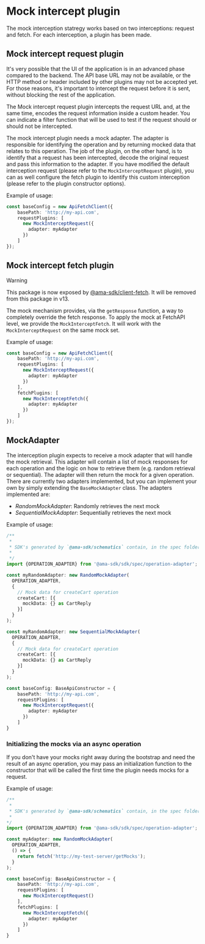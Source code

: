 # Mock intercept plugin

The mock interception statregy works based on two interceptions: request and fetch. For each interception, a plugin has been made.

## Mock intercept request plugin

It's very possible that the UI of the application is in an advanced phase compared to the backend. The API base URL may not be available, or the HTTP method or header included by other plugins may not be accepted yet. For those reasons, it's important to intercept the request before it is sent, without blocking the rest of the application.

The Mock intercept request plugin intercepts the request URL and, at the same time, encodes the request information inside a custom header. You can indicate a filter function that will be used to test if the request should or should not be intercepted.

The mock intercept plugin needs a mock adapter. The adapter is responsible for identifying the operation and by returning mocked data that relates to this operation. The job of the plugin, on the other hand, is to identify that a request has been intercepted, decode the original request and pass this information to the adapter. If you have modified the default interception request (please refer to the `MockInterceptRequest` plugin), you can as well configure the fetch plugin to identify this custom interception (please refer to the plugin constructor options).

Example of usage:

```typescript
const baseConfig = new ApiFetchClient({
    basePath: 'http://my-api.com',
    requestPlugins: [
      new MockInterceptRequest({
        adapter: myAdapter
      })
    ]
});
```

## Mock intercept fetch plugin

> [!WARNING]
> This package is now exposed by [@ama-sdk/client-fetch](https://npmjs.com/package/@ama-sdk/client-fetch). It will be removed from this package in v13.

The mock mechanism provides, via the `getResponse` function, a way to completely override the fetch response. To apply the mock at FetchAPI level, we provide the `MockInterceptFetch`.
It will work with the `MockInterceptRequest` on the same mock set.

Example of usage:

```typescript
const baseConfig = new ApiFetchClient({
    basePath: 'http://my-api.com',
    requestPlugins: [
      new MockInterceptRequest({
        adapter: myAdapter
      })
    ],
    fetchPlugins: [
      new MockInterceptFetch({
        adapter: myAdapter
      })
    ]
});
```

## MockAdapter

The interception plugin expects to receive a mock adapter that will handle the mock retrieval. This adapter will contain a list of mock responses for each operation and the logic on how to retrieve them (e.g. random retrieval or sequential). The adapter will then return the mock for a given operation. There are currently two adapters implemented, but you can implement your own by simply extending the `BaseMockAdapter` class. The adapters implemented are:

* *RandomMockAdapter*: Randomly retrieves the next mock
* *SequentialMockAdapter*: Sequentially retrieves the next mock

Example of usage:

```typescript
/**
 *
 * SDK's generated by `@ama-sdk/schematics` contain, in the spec folder, an array of `PathObject` generated directly from the its swagger spec
 *
 */
import {OPERATION_ADAPTER} from '@ama-sdk/sdk/spec/operation-adapter';

const myRandomAdapter: new RandomMockAdapter(
  OPERATION_ADAPTER,
  {
    // Mock data for createCart operation
    createCart: [{
      mockData: {} as CartReply
    }]
  }
);

const myRandomAdapter: new SequentialMockAdapter(
  OPERATION_ADAPTER,
  {
    // Mock data for createCart operation
    createCart: [{
      mockData: {} as CartReply
    }]
  }
);

const baseConfig: BaseApiConstructor = {
    basePath: 'http://my-api.com',
    requestPlugins: [
      new MockInterceptRequest({
        adapter: myAdapter
      })
    ]
}
```

### Initializing the mocks via an async operation

If you don't have your mocks right away during the bootstrap and need the result of an async operation, you may pass an initialization function to the constructor that will be called the first time the plugin needs mocks for a request.

Example of usage:

```typescript
/**
 *
 * SDK's generated by `@ama-sdk/schematics` contain, in the spec folder, an array of `PathObject` generated directly from the its swagger spec
 *
*/
import {OPERATION_ADAPTER} from '@ama-sdk/sdk/spec/operation-adapter';

const myAdapter: new RandomMockAdapter(
  OPERATION_ADAPTER,
  () => {
    return fetch('http://my-test-server/getMocks');
  }
);

const baseConfig: BaseApiConstructor = {
    basePath: 'http://my-api.com',
    requestPlugins: [
      new MockInterceptRequest()
    ],
    fetchPlugins: [
      new MockInterceptFetch({
        adapter: myAdapter
      })
    ]
}
```

